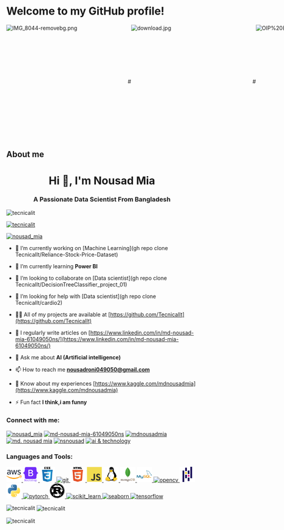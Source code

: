 # Welcome to my GitHub profile!
 <div style="display:flex; align-items:center;">
    <img src="https://github.com/TecnicalIt/profile/blob/main/IMG_8044-removebg.png" alt="IMG_8044-removebg.png" width="300" height="300" style="margin-right:20px;">
    #<img src="https://github.com/TecnicalIt/profile/blob/main/download.jpg" alt="download.jpg" width="300" height="300" style="margin-right:20px;">
    #<img src="https://github.com/TecnicalIt/profile/blob/main/OIP%20(2).jpg" alt="OIP%20(2).jpg" width="300" height="300" style="margin-right:20px;">
    
</div>

## About me


<h1 align="center">Hi 👋, I'm Nousad Mia</h1>
<h3 align="center">A Passionate Data Scientist From Bangladesh</h3>
<p align="left"> <img src="https://komarev.com/ghpvc/?username=tecnicalit&label=Profile%20views&color=0e75b6&style=flat" alt="tecnicalit" /> </p>

<p align="left"> <a href="https://github.com/ryo-ma/github-profile-trophy"><img src="https://github-profile-trophy.vercel.app/?username=tecnicalit" alt="tecnicalit" /></a> </p>

<p align="left"> <a href="https://twitter.com/nousad_mia" target="blank"><img src="https://img.shields.io/twitter/follow/nousad_mia?logo=twitter&style=for-the-badge" alt="nousad_mia" /></a> </p>

- 🔭 I’m currently working on [Machine Learning](gh repo clone TecnicalIt/Reliance-Stock-Price-Dataset)

- 🌱 I’m currently learning **Power BI**

- 👯 I’m looking to collaborate on [Data scientist](gh repo clone TecnicalIt/DecisionTreeClassifier_project_01)

- 🤝 I’m looking for help with [Data scientist](gh repo clone TecnicalIt/cardio2)

- 👨‍💻 All of my projects are available at [https://github.com/TecnicalIt](https://github.com/TecnicalIt)

- 📝 I regularly write articles on [https://www.linkedin.com/in/md-nousad-mia-61049050ns/](https://www.linkedin.com/in/md-nousad-mia-61049050ns/)

- 💬 Ask me about **AI (Artificial intelligence)**

- 📫 How to reach me **nousadroni049050@gmail.com**

- 📄 Know about my experiences [https://www.kaggle.com/mdnousadmia](https://www.kaggle.com/mdnousadmia)

- ⚡ Fun fact **I think,i am funny**

<h3 align="left">Connect with me:</h3>
<p align="left">
<a href="https://twitter.com/nousad_mia" target="blank"><img align="center" src="https://raw.githubusercontent.com/rahuldkjain/github-profile-readme-generator/master/src/images/icons/Social/twitter.svg" alt="nousad_mia" height="30" width="40" /></a>
<a href="https://linkedin.com/in/md-nousad-mia-61049050ns" target="blank"><img align="center" src="https://raw.githubusercontent.com/rahuldkjain/github-profile-readme-generator/master/src/images/icons/Social/linked-in-alt.svg" alt="md-nousad-mia-61049050ns" height="30" width="40" /></a>
<a href="https://kaggle.com/mdnousadmia" target="blank"><img align="center" src="https://raw.githubusercontent.com/rahuldkjain/github-profile-readme-generator/master/src/images/icons/Social/kaggle.svg" alt="mdnousadmia" height="30" width="40" /></a>
<a href="https://fb.com/md. nousad mia" target="blank"><img align="center" src="https://raw.githubusercontent.com/rahuldkjain/github-profile-readme-generator/master/src/images/icons/Social/facebook.svg" alt="md. nousad mia" height="30" width="40" /></a>
<a href="https://instagram.com/nsnousad" target="blank"><img align="center" src="https://raw.githubusercontent.com/rahuldkjain/github-profile-readme-generator/master/src/images/icons/Social/instagram.svg" alt="nsnousad" height="30" width="40" /></a>
<a href="https://www.youtube.com/c/ai & technology" target="blank"><img align="center" src="https://raw.githubusercontent.com/rahuldkjain/github-profile-readme-generator/master/src/images/icons/Social/youtube.svg" alt="ai & technology" height="30" width="40" /></a>
</p>

<h3 align="left">Languages and Tools:</h3>
<p align="left"> <a href="https://aws.amazon.com" target="_blank" rel="noreferrer"> <img src="https://raw.githubusercontent.com/devicons/devicon/master/icons/amazonwebservices/amazonwebservices-original-wordmark.svg" alt="aws" width="40" height="40"/> </a> <a href="https://getbootstrap.com" target="_blank" rel="noreferrer"> <img src="https://raw.githubusercontent.com/devicons/devicon/master/icons/bootstrap/bootstrap-plain-wordmark.svg" alt="bootstrap" width="40" height="40"/> </a> <a href="https://www.w3schools.com/css/" target="_blank" rel="noreferrer"> <img src="https://raw.githubusercontent.com/devicons/devicon/master/icons/css3/css3-original-wordmark.svg" alt="css3" width="40" height="40"/> </a> <a href="https://git-scm.com/" target="_blank" rel="noreferrer"> <img src="https://www.vectorlogo.zone/logos/git-scm/git-scm-icon.svg" alt="git" width="40" height="40"/> </a> <a href="https://www.w3.org/html/" target="_blank" rel="noreferrer"> <img src="https://raw.githubusercontent.com/devicons/devicon/master/icons/html5/html5-original-wordmark.svg" alt="html5" width="40" height="40"/> </a> <a href="https://developer.mozilla.org/en-US/docs/Web/JavaScript" target="_blank" rel="noreferrer"> <img src="https://raw.githubusercontent.com/devicons/devicon/master/icons/javascript/javascript-original.svg" alt="javascript" width="40" height="40"/> </a> <a href="https://www.linux.org/" target="_blank" rel="noreferrer"> <img src="https://raw.githubusercontent.com/devicons/devicon/master/icons/linux/linux-original.svg" alt="linux" width="40" height="40"/> </a> <a href="https://www.mongodb.com/" target="_blank" rel="noreferrer"> <img src="https://raw.githubusercontent.com/devicons/devicon/master/icons/mongodb/mongodb-original-wordmark.svg" alt="mongodb" width="40" height="40"/> </a> <a href="https://www.mysql.com/" target="_blank" rel="noreferrer"> <img src="https://raw.githubusercontent.com/devicons/devicon/master/icons/mysql/mysql-original-wordmark.svg" alt="mysql" width="40" height="40"/> </a> <a href="https://opencv.org/" target="_blank" rel="noreferrer"> <img src="https://www.vectorlogo.zone/logos/opencv/opencv-icon.svg" alt="opencv" width="40" height="40"/> </a> <a href="https://pandas.pydata.org/" target="_blank" rel="noreferrer"> <img src="https://raw.githubusercontent.com/devicons/devicon/2ae2a900d2f041da66e950e4d48052658d850630/icons/pandas/pandas-original.svg" alt="pandas" width="40" height="40"/> </a> <a href="https://www.python.org" target="_blank" rel="noreferrer"> <img src="https://raw.githubusercontent.com/devicons/devicon/master/icons/python/python-original.svg" alt="python" width="40" height="40"/> </a> <a href="https://pytorch.org/" target="_blank" rel="noreferrer"> <img src="https://www.vectorlogo.zone/logos/pytorch/pytorch-icon.svg" alt="pytorch" width="40" height="40"/> </a> <a href="https://www.rust-lang.org" target="_blank" rel="noreferrer"> <img src="https://raw.githubusercontent.com/devicons/devicon/master/icons/rust/rust-plain.svg" alt="rust" width="40" height="40"/> </a> <a href="https://scikit-learn.org/" target="_blank" rel="noreferrer"> <img src="https://upload.wikimedia.org/wikipedia/commons/0/05/Scikit_learn_logo_small.svg" alt="scikit_learn" width="40" height="40"/> </a> <a href="https://seaborn.pydata.org/" target="_blank" rel="noreferrer"> <img src="https://seaborn.pydata.org/_images/logo-mark-lightbg.svg" alt="seaborn" width="40" height="40"/> </a> <a href="https://www.tensorflow.org" target="_blank" rel="noreferrer"> <img src="https://www.vectorlogo.zone/logos/tensorflow/tensorflow-icon.svg" alt="tensorflow" width="40" height="40"/> </a> </p>

<p><img align="left" src="https://github-readme-stats.vercel.app/api/top-langs?username=tecnicalit&show_icons=true&locale=en&layout=compact" alt="tecnicalit" /></p>

<p>&nbsp;<img align="center" src="https://github-readme-stats.vercel.app/api?username=tecnicalit&show_icons=true&locale=en" alt="tecnicalit" /></p>

<p><img align="center" src="https://github-readme-streak-stats.herokuapp.com/?user=tecnicalit&" alt="tecnicalit" /></p>
